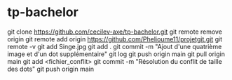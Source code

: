 # tp-bachelor

git clone https://github.com/cecilev-axe/tp-bachelor.git
git remote remove origin
git remote add origin https://github.com/Phelioume11/projetgit.git
git remote -v
git add Singe.jpg
git add .
git commit -m "Ajout d'une quatrième image et d'un dot supplémentaire"
git log
git push origin main
git pull origin main
git add <fichier_conflit>
git commit -m "Résolution du conflit de taille des dots"
git push origin main
